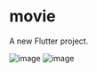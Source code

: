 # movie

A new Flutter project.

![image](https://user-images.githubusercontent.com/44493646/161918060-d177d7f6-3f85-4739-9cb8-1d20296b4bd4.png)
![image](https://user-images.githubusercontent.com/44493646/161918153-a59fe459-f96e-442a-8aff-a1827d76dc7b.png)
